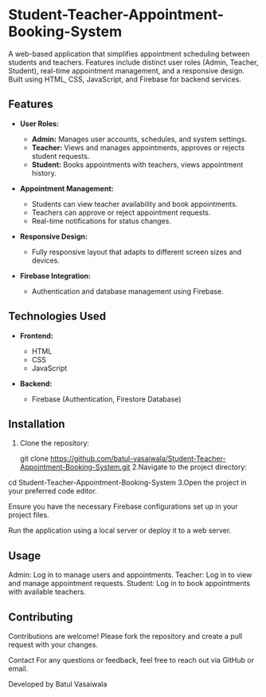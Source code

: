 # Student-Teacher-Appointment-Booking-System
A web-based application that simplifies appointment scheduling between students and teachers. Features include distinct user roles (Admin, Teacher, Student), real-time appointment management, and a responsive design. Built using HTML, CSS, JavaScript, and Firebase for backend services.
## Features

- **User Roles:**
  - **Admin:** Manages user accounts, schedules, and system settings.
  - **Teacher:** Views and manages appointments, approves or rejects student requests.
  - **Student:** Books appointments with teachers, views appointment history.

- **Appointment Management:**
  - Students can view teacher availability and book appointments.
  - Teachers can approve or reject appointment requests.
  - Real-time notifications for status changes.

- **Responsive Design:**
  - Fully responsive layout that adapts to different screen sizes and devices.

- **Firebase Integration:**
  - Authentication and database management using Firebase.

## Technologies Used

- **Frontend:**
  - HTML
  - CSS
  - JavaScript

- **Backend:**
  - Firebase (Authentication, Firestore Database)

## Installation

1. Clone the repository:

   git clone https://github.com/batul-vasaiwala/Student-Teacher-Appointment-Booking-System.git
2.Navigate to the project directory:

cd Student-Teacher-Appointment-Booking-System
3.Open the project in your preferred code editor.

Ensure you have the necessary Firebase configurations set up in your project files.

Run the application using a local server or deploy it to a web server.

## Usage
Admin: Log in to manage users and appointments.
Teacher: Log in to view and manage appointment requests.
Student: Log in to book appointments with available teachers.



## Contributing
Contributions are welcome! Please fork the repository and create a pull request with your changes.



Contact
For any questions or feedback, feel free to reach out via GitHub or email.

Developed by Batul Vasaiwala
